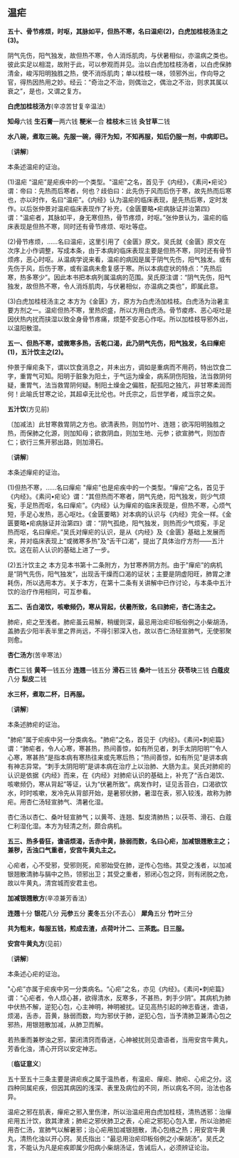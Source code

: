 ## 温疟

**五十、骨节疼烦，时呕，其脉如平，但热不寒，名曰温疟(2)，白虎加桂枝汤主之(3)。**

阴气先伤，阳气独发，故但热不寒，令人消烁肌肉，与伏暑相似，亦温病之类也。彼此实足以相混，故附于此，可以参观而并见。治以白虎加桂枝汤者，以白虎保肺清金，峻泻阳明独胜之热，使不消烁肌肉；单以桂枝一味，领邪外出，作向导之官，得热因热用之妙。经云：“奇治之不治，则偶治之，偶治之不治，则求其属以衰之”，是也，又谓之复方。

**白虎加桂枝汤方**(辛凉苦甘复辛温法）

**知母**六钱  **生石膏**一两六钱   **粳米**一合   **桂枝木**三钱   **灸甘草**二钱

**水八碗，煮取三碗。先服一碗，得汗为知，不知再服，知后仍服一剂，中病即已。**

〔**讲解**〕

本条述温疟的证治。

(1)温疟  “温疟”是疟疾中的一个类型。"温疟”之名，首见于《内经》，《素问•疟论》谓：帝曰：先热而后寒者，何也？歧伯曰：此先伤于风而后伤于寒，故先热而后寒也，亦以时作，名曰“温疟”。《内经》认为温疟的临床表现，是先热后寒，定时发作。以后张仲景对温疟临床表现作了补充，《金匮要略•疟病脉证并治第四》谓："温疟者，其脉如平，身无寒但热，骨节疼烦，时呕。”张仲景认为，温疟的临床表现是但热不寒，同时还有骨节疼烦、呕吐等症。

(2)骨节疼烦，……名曰温疟，这里引用了《金匮》原文。吴氏就《金匮》原文在次序上小作调整，写成本条，由于本病的临床表现主要是但热不寒，同时还有骨节烦疼，恶心时呕。从温病学说来看，温疟的病因是属于阴气先伤，阳气独发。或有先伤于风，后伤于寒，或有温病未愈复感于寒。所以本病症状的特点："先热后寒，热多寒少”。因此本书把本病列属温病的范围。吴氏原注谓：“阴气先伤，阳气独发，故但热不寒，令人消烁肌肉，与伏暑相似，亦温病之类也”，即属此意。

(3)白虎加桂枝汤主之   本方为《金匮》方，原方为白虎汤加桂枝。白虎汤为治暑主要方剂之一。温疟但热不寒，里热炽盛，所以方用白虎汤。骨节痠疼、恶心呕吐是因伏热内扰而挟湿以致全身骨节疼痛，烦楚不安恶心作呕。所以加桂枝导邪外出，以温阳散湿。

**五一、但热不寒，或微寒多热，舌乾口渴，此乃阴气先伤，阳气独发，名曰癉疟(1)，五汁饮主之(2)。**

仲景于癉疟条下，谓以饮食消息之，并未出方，调如是重病而不用药，特出饮食二字，重胃气可知。阳明于脏象为阳土，于气运为燥金，病系阴伤阳独，法当救阴何疑，重胃气，法当救胃阴何疑。制阳土燥金之偏胜，配孤阳之独亢，非甘寒柔润而何！此喻氏甘寒之论，其超卓无比伦也。叶氏宗之，后世学者，咸当宗之矣。

**五汁饮**(方见前)

〔加减法〕此甘寒救胃阴之方也。欲清表热，则加竹叶、连翘；欲泻阳明独胜之热，而保肺之化源，则加知母；欲救阴血，则加生地、元参；欲宣肺气，则加杏仁；欲行三焦开邪出路，则加滑石。

〔**讲解**〕

本条述癉疟的证治。

(1)但热不寒，……名曰癉疟  "癉疟”也是疟疾中的一个类型。“癉疟”之名，首见于《内经》。《素问•疟论》谓：“其但热而不寒者，阴气先绝，阳气独发，则少气烦寃，手足热而呕，名曰癉疟”。《内经》认为癉疟的临床表现是，但热不寒，心烦气短，手足心发热，恶心呕吐。《金匮要略》对本病的认识与《内经》完全一样。《金匮要略•疟病脉证并治第四》谓：“阴气孤绝，阳气独发，则热而少气烦寃，手足热而呕，名曰癉疟。”吴氏对癉疟的认识，是从《内经》及《金匮》基础上发展而来，并对临床表现上“或微寒多热"及“舌干口渴”，提出了具体治疗方剂——五汁饮。这在前人认识的基础上进了一步。

(2)五汁饮主之   本方见本书第十二条附方，为甘寒养阴方剂。由于"癉疟”的病机是“阴气先伤，阳气独发”，出现舌干燥而口渴的证状；主要是阴虚阳旺，肺胃之津耗伤，所以选用本方。关于本方，在第十二条有关讲解中已作讨论，与本条中五汁饮的治疗作用相同，可互参看。

**五二、舌白渴饮，咳嗽频仍，寒从背起，伏暑所致，名曰肺疟，杏仁汤主之。**

肺疟，疟之至浅者。肺疟虽云易解，稍缓则深，最忌用治疟印板俗例之小柴胡汤，盖肺去少阳半表半里之界尚远，不得引邪深入也，故以杏仁汤轻宣肺气，无使邪聚则愈。

**杏仁汤方**(苦辛寒法）

**杏仁**三钱  **黄芩**一钱五分  **连翘**一钱五分  **滑石**三钱   **桑叶**一钱五分   **茯苓块**三钱   **白蔻皮**八分   **梨皮**二钱

**水三杯，煮取二杯，日再服。**

〔**讲解**〕

本条述肺疟的证治。

"肺疟”属于疟疾中另一分类病名。"肺疟”之名，首见于《内经》。《素问•刺疟篇》谓：“肺疟者，令人心寒，寒甚热，热间善惊，如有所见者，刺手太阴阳明”“令人心寒，寒甚热”是指本病有寒热往来或先寒后热；“热间善惊，如有所见"是讲本病有神志异常。“刺手太阴阳明”是讲本病在治疗上以治肺、大肠为主。吴氏对肺疟的认识是依据《内经》而来，在《内经》对肺疟认识的基础上，补充了“舌白渴饮、咳嗽频仍，寒从背起”等证，认为“伏暑所致”。病发作时，证见舌苔白，口渴欲饮水，时时咳嗽，发冷先从背部开始，是暑邪伏肺，暑湿在表，邪入较浅，故称为肺疟。用杏仁汤轻宣肺气、清暑化湿。

杏仁汤以杏仁、桑叶轻宣肺气；以黄芩、连翘、梨皮清肺热；以茯苓、滑石、白蔻仁利湿化湿。本方为轻清之剂，颇合病机。

**五三、热多昏狂，谵语烦渴，舌赤中黄，脉弱而数，名曰心疟，加减银翘散主之；兼秽，舌浊口气重者，安宫牛黄丸主之。**

心疟者，心不受邪，受邪则死，疟邪始受在肺，逆传心包络。其受之浅者，以加减银翘散清肺与膈中之热，领邪出卫；其受之重者，邪闭心包之窍，则有闭脱之危，故以牛黄丸，清宫城而安君主也。

**加减银翘散方**(辛凉兼芳香法）

**连翘**十分  **银花**八分  **元参**五分  **麦冬**五分(不去心）  **犀角**五分  **竹叶**三分

**共为粗末，每服五钱，煎成去渣，点荷叶汁二、三茶匙。日三服。**

**安宫牛黄丸方**(见前）

〔**讲解**〕

本条述心疟的证治。

"心疟”亦属于疟疾中另一分类病名。“心疟”之名，亦见《内经》。《素问•刺疟篇》谓：“心疟者，令人烦心甚，欲得清水，反寒多，不甚热，刺手少阴”。其病机为肺中伏热不解，逆犯心包，心主神明，神明被扰。证见高热引起的神志昏迷，谵语，烦渴，舌赤，苔黄，脉弱而数，均为邪伏于肺，逆犯心包，当予清肺卫兼清心包之邪热，用银翘散加减，从肺卫而解。

若热重而兼秽浊之邪，蒙闭清窍而昏迷，心神被扰则见谵语者，当用安宫牛黄丸，芳香化浊，清心开窍以安定神志。

〔**临证意义**〕

五十至五十三条主要是讲疟疾之属于温热者，有温疟、癉疟、肺疟、心疟之分。这四种同属疟疾，但因其病因的浅深、表里及病位的不同，所以病名不同，治法也各异。

温疟之邪在肌表，癉疟之邪入里伤津，所以治温疟用白虎加桂枝，清热透邪：治癉疟用五汁饮，救其津液；肺疟之邪伏肺卫之表，心疟之邪犯心包入里，所以治肺疟用杏仁汤，宣肺气以解暑邪；治心疟用加减银翘散，清心包络之热；用安宫牛黄丸，清热化浊以开心窍。吴氏指出：“最忌用治疟印板俗例之小柴胡汤”。吴氏之言，不能认为凡是疟疾即属少阳病小柴胡汤证，吿诫后人，必须辨证论治。
